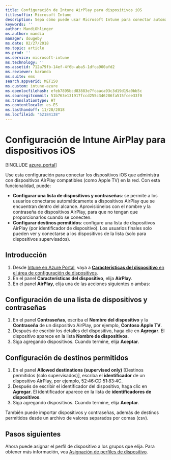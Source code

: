 ```yaml
---
title: Configuración de Intune AirPlay para dispositivos iOS
titlesuffix: Microsoft Intune
description: Sepa cómo puede usar Microsoft Intune para conectar automáticamente dispositivos iOS a dispositivos AirPlay compatibles.
keywords: ''
author: MandiOhlinger
ms.author: mandia
manager: dougeby
ms.date: 02/27/2018
ms.topic: article
ms.prod: ''
ms.service: microsoft-intune
ms.technology: ''
ms.assetid: 712a79fb-14ef-4f6b-aba5-1dfca900afd2
ms.reviewer: karanda
ms.suite: ems
search.appverid: MET150
ms.custom: intune-azure
ms.openlocfilehash: efeb7895bcd83883e7fcaaca93c3d19d19a0bb5c
ms.sourcegitcommit: 51b763e131917fccd255c346286fa515fcee33f0
ms.translationtype: HT
ms.contentlocale: es-ES
ms.lasthandoff: 11/20/2018
ms.locfileid: "52184138"
---
```

# <a name="intune-airplay-settings-for-ios-devices"></a>Configuración de Intune AirPlay para dispositivos iOS

[!INCLUDE [azure_portal](./includes/azure_portal.md)]

Use esta configuración para conectar los dispositivos iOS que administra con dispositivos AirPlay compatibles (como Apple TV) en la red.
Con esta funcionalidad, puede:

- **Configurar una lista de dispositivos y contraseñas**: se permite a los usuarios conectarse automáticamente a dispositivos AirPlay que se encuentran dentro del alcance. Aprovisiónelos con el nombre y la contraseña de dispositivos AirPlay, para que no tengan que proporcionarlos cuando se conecten.
- **Configurar destinos permitidos**: configure una lista de dispositivos AirPlay (por identificador de dispositivo). Los usuarios finales solo pueden ver y conectarse a los dispositivos de la lista (solo para dispositivos supervisados).

## <a name="get-started"></a>Introducción

1. Desde [Intune en Azure Portal](https://portal.azure.com), vaya a [**Características del dispositivo** en el área de configuración de dispositivos](device-features-configure.md). 
1. En el panel **Características del dispositivo**, elija **AirPlay**.
2. En el panel **AirPlay**, elija una de las acciones siguientes o ambas:

## <a name="configure-a-device-and-password-list"></a>Configuración de una lista de dispositivos y contraseñas

1. En el panel **Contraseñas**, escriba el **Nombre del dispositivo** y la **Contraseña** de un dispositivo AirPlay, por ejemplo, **Contoso Apple TV**.
2. Después de escribir los detalles del dispositivo, haga clic en **Agregar**. El dispositivo aparece en la lista **Nombre de dispositivos**.
3. Siga agregando dispositivos. Cuando termine, elija **Aceptar**.


## <a name="configure-allowed-destinations"></a>Configuración de destinos permitidos

1. En el panel **Allowed destinations (supervised only)** [Destinos permitidos (solo supervisados)], escriba el **identificador** de un dispositivo AirPlay, por ejemplo, 52:46:CD:51:83:4C.
2. Después de escribir el identificador del dispositivo, haga clic en **Agregar**. El identificador aparece en la lista de **identificadores de dispositivos**.
3. Siga agregando dispositivos. Cuando termine, elija **Aceptar**.

También puede importar dispositivos y contraseñas, además de destinos permitidos desde un archivo de valores separados por comas (csv).


## <a name="next-steps"></a>Pasos siguientes

Ahora puede asignar el perfil de dispositivo a los grupos que elija. Para obtener más información, vea [Asignación de perfiles de dispositivo](device-profile-assign.md).

